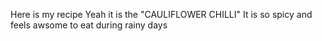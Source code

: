 Here is my recipe
Yeah it is the "CAULIFLOWER CHILLI"
It is so spicy and feels awsome to eat during rainy days

























